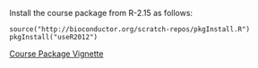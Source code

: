 Install the course package from R-2.15 as follows:

    source("http://bioconductor.org/scratch-repos/pkgInstall.R")
    pkgInstall("useR2012")

[Course Package Vignette](Bioconductor-tutorial.pdf)

